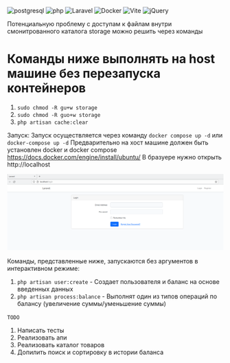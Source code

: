 ![postgresql](https://img.shields.io/badge/PostgreSQL-316192?style=for-the-badge&logo=postgresql&logoColor=white)
![php](https://img.shields.io/badge/PHP-777BB4?style=for-the-badge&logo=php&logoColor=white)
![Laravel](https://img.shields.io/badge/laravel-%23FF2D20.svg?style=for-the-badge&logo=laravel&logoColor=white)
![Docker](https://img.shields.io/badge/docker-%230db7ed.svg?style=for-the-badge&logo=docker&logoColor=white)
![Vite](https://img.shields.io/badge/vite-%23646CFF.svg?style=for-the-badge&logo=vite&logoColor=white)
![jQuery](https://img.shields.io/badge/jquery-%230769AD.svg?style=for-the-badge&logo=jquery&logoColor=white)

Потенциальную проблему с доступам к файлам внутри смонитрованного каталога storage можно решить через команды

<h1>Команды ниже выполнять на host машине без перезапуска контейнеров</h1>

1) `sudo chmod -R gu+w storage`
2) `sudo chmod -R guo+w storage`
3) `php artisan cache:clear`

Запуск:
Запуск осуществляется через команду 
`docker compose up -d` или `docker-compose up -d`
Предварительно на хост машине должен быть установлен docker и docker compose https://docs.docker.com/engine/install/ubuntu/
В бразуере нужно открыть http://localhost

![img.png](img.png)

Команды, представленные ниже, запускаются без аргументов в интерактивном режиме:
1) `php artisan user:create` - Создает пользователя и баланс на основе введенных данных
2) `php artisan process:balance` - Выполнят один из типов операций по балансу (увеличение суммы/уменьшение суммы)

`TODO`
1) Написать тесты
2) Реализовать апи
3) Реализовать каталог товаров
4) Допилить поиск и сортировку в истории баланса
